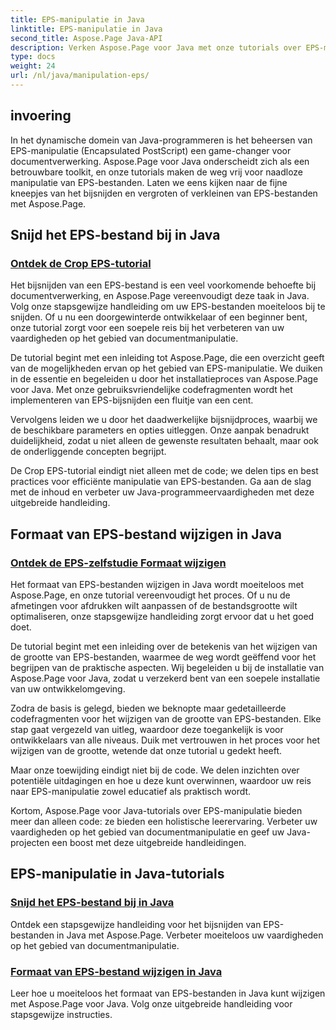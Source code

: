 ```yaml
---
title: EPS-manipulatie in Java
linktitle: EPS-manipulatie in Java
second_title: Aspose.Page Java-API
description: Verken Aspose.Page voor Java met onze tutorials over EPS-manipulatie. Snijd EPS-bestanden moeiteloos bij en wijzig het formaat ervan met stapsgewijze handleidingen, zodat u uw documentvaardigheden kunt verbeteren.
type: docs
weight: 24
url: /nl/java/manipulation-eps/
---
```


## invoering

In het dynamische domein van Java-programmeren is het beheersen van EPS-manipulatie (Encapsulated PostScript) een game-changer voor documentverwerking. Aspose.Page voor Java onderscheidt zich als een betrouwbare toolkit, en onze tutorials maken de weg vrij voor naadloze manipulatie van EPS-bestanden. Laten we eens kijken naar de fijne kneepjes van het bijsnijden en vergroten of verkleinen van EPS-bestanden met Aspose.Page.

## Snijd het EPS-bestand bij in Java

### [Ontdek de Crop EPS-tutorial](./crop/)

Het bijsnijden van een EPS-bestand is een veel voorkomende behoefte bij documentverwerking, en Aspose.Page vereenvoudigt deze taak in Java. Volg onze stapsgewijze handleiding om uw EPS-bestanden moeiteloos bij te snijden. Of u nu een doorgewinterde ontwikkelaar of een beginner bent, onze tutorial zorgt voor een soepele reis bij het verbeteren van uw vaardigheden op het gebied van documentmanipulatie.

De tutorial begint met een inleiding tot Aspose.Page, die een overzicht geeft van de mogelijkheden ervan op het gebied van EPS-manipulatie. We duiken in de essentie en begeleiden u door het installatieproces van Aspose.Page voor Java. Met onze gebruiksvriendelijke codefragmenten wordt het implementeren van EPS-bijsnijden een fluitje van een cent.

Vervolgens leiden we u door het daadwerkelijke bijsnijdproces, waarbij we de beschikbare parameters en opties uitleggen. Onze aanpak benadrukt duidelijkheid, zodat u niet alleen de gewenste resultaten behaalt, maar ook de onderliggende concepten begrijpt.

De Crop EPS-tutorial eindigt niet alleen met de code; we delen tips en best practices voor efficiënte manipulatie van EPS-bestanden. Ga aan de slag met de inhoud en verbeter uw Java-programmeervaardigheden met deze uitgebreide handleiding.

## Formaat van EPS-bestand wijzigen in Java

### [Ontdek de EPS-zelfstudie Formaat wijzigen](./resize/)

Het formaat van EPS-bestanden wijzigen in Java wordt moeiteloos met Aspose.Page, en onze tutorial vereenvoudigt het proces. Of u nu de afmetingen voor afdrukken wilt aanpassen of de bestandsgrootte wilt optimaliseren, onze stapsgewijze handleiding zorgt ervoor dat u het goed doet.

De tutorial begint met een inleiding over de betekenis van het wijzigen van de grootte van EPS-bestanden, waarmee de weg wordt geëffend voor het begrijpen van de praktische aspecten. Wij begeleiden u bij de installatie van Aspose.Page voor Java, zodat u verzekerd bent van een soepele installatie van uw ontwikkelomgeving.

Zodra de basis is gelegd, bieden we beknopte maar gedetailleerde codefragmenten voor het wijzigen van de grootte van EPS-bestanden. Elke stap gaat vergezeld van uitleg, waardoor deze toegankelijk is voor ontwikkelaars van alle niveaus. Duik met vertrouwen in het proces voor het wijzigen van de grootte, wetende dat onze tutorial u gedekt heeft.

Maar onze toewijding eindigt niet bij de code. We delen inzichten over potentiële uitdagingen en hoe u deze kunt overwinnen, waardoor uw reis naar EPS-manipulatie zowel educatief als praktisch wordt.

Kortom, Aspose.Page voor Java-tutorials over EPS-manipulatie bieden meer dan alleen code: ze bieden een holistische leerervaring. Verbeter uw vaardigheden op het gebied van documentmanipulatie en geef uw Java-projecten een boost met deze uitgebreide handleidingen.
## EPS-manipulatie in Java-tutorials
### [Snijd het EPS-bestand bij in Java](./crop/)
Ontdek een stapsgewijze handleiding voor het bijsnijden van EPS-bestanden in Java met Aspose.Page. Verbeter moeiteloos uw vaardigheden op het gebied van documentmanipulatie. 
### [Formaat van EPS-bestand wijzigen in Java](./resize/)
Leer hoe u moeiteloos het formaat van EPS-bestanden in Java kunt wijzigen met Aspose.Page voor Java. Volg onze uitgebreide handleiding voor stapsgewijze instructies.